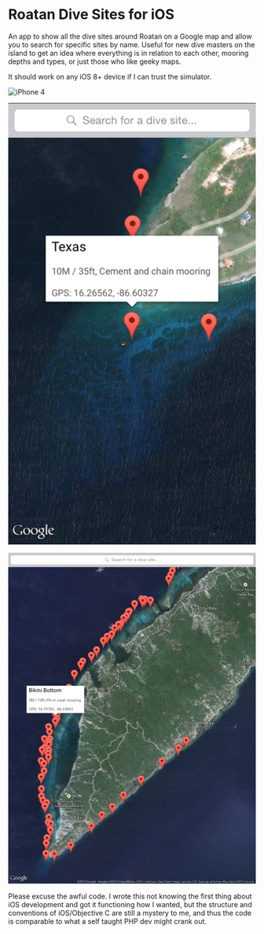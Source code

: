 Roatan Dive Sites for iOS
=========================

An app to show all the dive sites around Roatan on a Google map and allow you to
search for specific sites by name. Useful for new dive masters on the island to
get an idea where everything is in relation to each other, mooring depths and
types, or just those who like geeky maps.

It should work on any iOS 8+ device if I can trust the simulator.


![iPhone 4][iphone4]

![iPhone 6][iphone6]

![iPad 2][ipad2]

[iphone4]: screenshots/iphone4.png "Searching on an iPhone 4"
[iphone6]: screenshots/iphone6.png "Displaying a marker on an iPhone 6"
[ipad2]: screenshots/ipad2.png "Displaying a marker on an iPad 2"

Please excuse the awful code. I wrote this not knowing the first thing about iOS
development and got it functioning how I wanted, but the structure and
conventions of iOS/Objective C are still a mystery to me, and thus the code is
comparable to what a self taught PHP dev might crank out.
